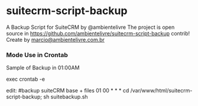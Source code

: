 # suitecrm-script-backup
A Backup Script for SuiteCRM by @ambientelivre
The project is open source in https://github.com/ambientelivre/suitecrm-script-backup
contrib!
Create by marcio@ambientelivre.com.br


### Mode Use in Crontab
Sample of Backup in 01:00AM

exec crontab -e

edit:
#backup suiteCRM base + files
01 00 * * * cd /var/www/html/suitecrm-script-backup; sh suitebackup.sh
